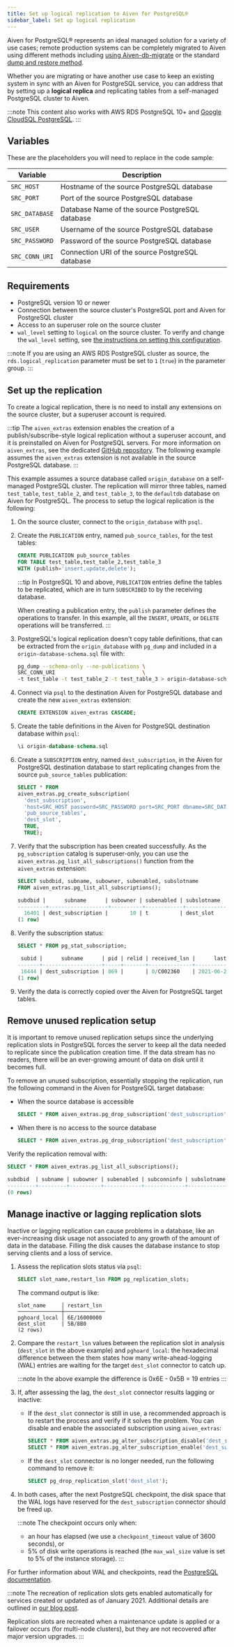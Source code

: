 ```yaml
---
title: Set up logical replication to Aiven for PostgreSQL®
sidebar_label: Set up logical replication
---
```


Aiven for PostgreSQL® represents an ideal managed solution for a variety of use cases; remote production systems can be completely migrated to Aiven using different methods including [using Aiven-db-migrate](migrate-aiven-db-migrate) or the standard [dump and restore method](migrate-pg-dump-restore).

Whether you are migrating or have another use case to keep an existing
system in sync with an Aiven for PostgreSQL service, you can address that by setting up a
**logical replica** and replicating tables from a self-managed PostgreSQL cluster to Aiven.

:::note
This content also works with AWS RDS PostgreSQL 10+ and
[Google CloudSQL PostgreSQL](https://cloud.google.com/sql/docs/release-notes#August_30_2021).
:::

## Variables

These are the placeholders you will need to replace in the code sample:

| Variable       | Description                                      |
| -------------- | ------------------------------------------------ |
| `SRC_HOST`     | Hostname of the source PostgreSQL database       |
| `SRC_PORT`     | Port of the source PostgreSQL database           |
| `SRC_DATABASE` | Database Name of the source PostgreSQL database  |
| `SRC_USER`     | Username of the source PostgreSQL database       |
| `SRC_PASSWORD` | Password of the source PostgreSQL database       |
| `SRC_CONN_URI` | Connection URI of the source PostgreSQL database |

## Requirements

-   PostgreSQL version 10 or newer
-   Connection between the source cluster's PostgreSQL port and Aiven
    for PostgreSQL cluster
-   Access to an superuser role on the source cluster
-   `wal_level` setting to `logical` on the source cluster. To verify
    and change the `wal_level` setting, see
    [the instructions on setting this configuration](/docs/products/postgresql/howto/migrate-aiven-db-migrate#pg_migrate_wal).

:::note
If you are using an AWS RDS PostgreSQL cluster as source, the
`rds.logical_replication` parameter must be set to `1` (`true`) in the
parameter group.
:::

## Set up the replication

To create a logical replication, there is no need to install any
extensions on the source cluster, but a superuser account is required.

:::tip
The `aiven_extras` extension enables the creation of a
publish/subscribe-style logical replication without a superuser account,
and it is preinstalled on Aiven for PostgreSQL servers. For more information on
`aiven_extras`, see the dedicated [GitHub
repository](https://github.com/aiven/aiven-extras). The following
example assumes the `aiven_extras` extension is not available in the
source PostgreSQL database.
:::

This example assumes a source database called `origin_database` on a
self-managed PostgreSQL cluster. The replication will mirror three
tables, named `test_table`, `test_table_2`, and `test_table_3`, to the
`defaultdb` database on Aiven for PostgreSQL. The process to setup the
logical replication is the following:

1.  On the source cluster, connect to the `origin_database` with `psql`.

1.  Create the `PUBLICATION` entry, named `pub_source_tables`, for the
    test tables:

    ```sql
    CREATE PUBLICATION pub_source_tables
    FOR TABLE test_table,test_table_2,test_table_3
    WITH (publish='insert,update,delete');
    ```

    :::tip
    In PostgreSQL 10 and above, `PUBLICATION` entries define the tables
    to be replicated, which are in turn `SUBSCRIBED` to by the receiving
    database.

    When creating a publication entry, the `publish` parameter defines
    the operations to transfer. In this example, all the `INSERT`,
    `UPDATE`, or `DELETE` operations will be transferred.
    :::

1.  PostgreSQL's logical replication doesn't copy table definitions,
    that can be extracted from the `origin_database` with `pg_dump` and
    included in a `origin-database-schema.sql` file with:

    ```bash
    pg_dump --schema-only --no-publications \
    SRC_CONN_URI                            \
    -t test_table -t test_table_2 -t test_table_3 > origin-database-schema.sql
    ```

1.  Connect via `psql` to the destination Aiven for PostgreSQL database
    and create the new `aiven_extras` extension:

    ```sql
    CREATE EXTENSION aiven_extras CASCADE;
    ```

1.  Create the table definitions in the Aiven for PostgreSQL destination
    database within `psql`:

    ```sql
    \i origin-database-schema.sql
    ```

1.  Create a `SUBSCRIPTION` entry, named `dest_subscription`, in the
    Aiven for PostgreSQL destination database to start replicating
    changes from the source `pub_source_tables` publication:

    ```sql
    SELECT * FROM
    aiven_extras.pg_create_subscription(
      'dest_subscription',
      'host=SRC_HOST password=SRC_PASSWORD port=SRC_PORT dbname=SRC_DATABASE user=SRC_USER',
      'pub_source_tables',
      'dest_slot',
      TRUE,
      TRUE);
    ```

1.  Verify that the subscription has been created successfully. As the
    `pg_subscription` catalog is superuser-only, you can use the
    `aiven_extras.pg_list_all_subscriptions()` function from the
    `aiven_extras` extension:

    ```sql
    SELECT subdbid, subname, subowner, subenabled, subslotname
    FROM aiven_extras.pg_list_all_subscriptions();

    subdbid |      subname      | subowner | subenabled | subslotname
    ---------+-------------------+----------+------------+-------------
      16401 | dest_subscription |       10 | t          | dest_slot
    (1 row)
    ```

1.  Verify the subscription status:

    ```sql
    SELECT * FROM pg_stat_subscription;

     subid |      subname      | pid | relid | received_lsn |      last_msg_send_time       |     last_msg_receipt_time     | latest_end_lsn |        latest_end_time
    -------+-------------------+-----+-------+--------------+-------------------------------+-------------------------------+----------------+-------------------------------
     16444 | dest_subscription | 869 |       | 0/C002360    | 2021-06-25 12:06:59.570865+00 | 2021-06-25 12:06:59.571295+00 | 0/C002360      | 2021-06-25 12:06:59.570865+00
    (1 row)
    ```

1.  Verify the data is correctly copied over the Aiven for PostgreSQL target tables.

## Remove unused replication setup

It is important to remove unused replication setups since the
underlying replication slots in PostgreSQL forces the server to keep all
the data needed to replicate since the publication creation time. If the
data stream has no readers, there will be an ever-growing amount of data
on disk until it becomes full.

To remove an unused subscription, essentially stopping the replication,
run the following command in the Aiven for PostgreSQL target database:

- When the source database is accessible

    ```sql
    SELECT * FROM aiven_extras.pg_drop_subscription('dest_subscription');
    ```

- When there is no access to the source database

    ```sql
    SELECT * FROM aiven_extras.pg_drop_subscription('dest_subscription', FALSE);
    ```

Verify the replication removal with:

```sql
SELECT * FROM aiven_extras.pg_list_all_subscriptions();

subdbid  | subname | subowner | subenabled | subconninfo | subslotname | subsynccommit | subpublications
---------+---------+----------+------------+-------------+-------------+---------------+-----------------
(0 rows)
```

## Manage inactive or lagging replication slots

Inactive or lagging replication can cause problems in a database, like
an ever-increasing disk usage not associated to any growth of the amount
of data in the database. Filling the disk causes the database instance
to stop serving clients and a loss of service.

1.  Assess the replication slots status via `psql`:

    ```sql
    SELECT slot_name,restart_lsn FROM pg_replication_slots;
    ```

    The command output is like:

    ```text
    slot_name     │ restart_lsn
    ──────────────┼─────────────
    pghoard_local │ 6E/16000000
    dest_slot     | 5B/8B0
    (2 rows)
    ```

1.  Compare the `restart_lsn` values between the replication slot in
    analysis (`dest_slot` in the above example) and `pghoard_local`: the
    hexadecimal difference between the them states how many
    write-ahead-logging (WAL) entries are waiting for the target
    `dest_slot` connector to catch up.

    :::note
    In the above example the difference is 0x6E - 0x5B = 19 entries
    :::

1.  If, after assessing the lag, the `dest_slot` connector results
    lagging or inactive:

    -   If the `dest_slot` connector is still in use, a recommended
        approach is to restart the process and verify if it solves the
        problem. You can disable and enable the associated subscription
        using `aiven_extras`:

        ```sql
        SELECT * FROM aiven_extras.pg_alter_subscription_disable('dest_subscription');
        SELECT * FROM aiven_extras.pg_alter_subscription_enable('dest_subscription');
        ```

    -   If the `dest_slot` connector is no longer needed, run the
        following command to remove it:

        ```sql
        SELECT pg_drop_replication_slot('dest_slot');
        ```

1.  In both cases, after the next PostgreSQL checkpoint, the disk space
    that the WAL logs have reserved for the `dest_subscription`
    connector should be freed up.

    :::note
    The checkpoint occurs only when:
    -   an hour has elapsed (we use a `checkpoint_timeout` value of
        3600 seconds), or
    -   5% of disk write operations is reached (the `max_wal_size`
        value is set to 5% of the instance storage).
    :::

For further information about WAL and checkpoints, read the [PostgreSQL
documentation](https://www.postgresql.org/docs/current/wal-configuration).

:::note
The recreation of replication slots gets enabled automatically for
services created or updated as of January 2021. Additional details are
outlined in [our blog
post](https://aiven.io/blog/aiven-for-pg-recreates-logical-replication-slots).

Replication slots are recreated when a maintenance update is applied or
a failover occurs (for multi-node clusters), but they are not recovered
after major version upgrades.
:::
